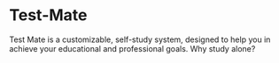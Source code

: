 # Test-Mate
Test Mate is a customizable, self-study system, designed to help you in achieve your educational and professional goals. Why study alone?
